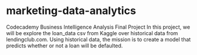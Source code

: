 # marketing-data-analytics
Codecademy Business Intelligence Analysis Final Project
In this project, we will be explore the loan_data csv from Kaggle over historical data from lendingclub.com. Using historical data, the mission is to create a model that predicts whether or not a loan will be defaulted. 
